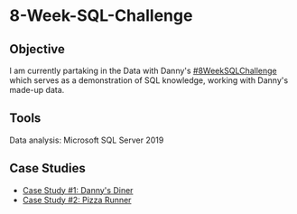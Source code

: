 # 8-Week-SQL-Challenge

## Objective
I am currently partaking in the Data with Danny's [#8WeekSQLChallenge](https://8weeksqlchallenge.com/getting-started/) which serves as a demonstration of SQL knowledge, working with Danny's made-up data. 

## Tools
Data analysis: Microsoft SQL Server 2019

## Case Studies

* [Case Study #1: Danny's Diner](https://github.com/mraibon/8-Week-SQL-Challenge/tree/b5067696bd5e1abb4f8f2706ac28035b1341438a/Case%20Study%20%231%20-%20Danny's%20Diner)
* [Case Study #2: Pizza Runner](https://github.com/mraibon/8-Week-SQL-Challenge/tree/15261f79ec693df5004ef90f2d5e874b449b6a73/Case%20Study%20%232%20-%20Pizza%20Runner)
